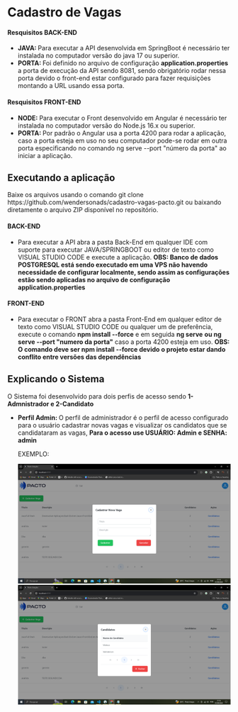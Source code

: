 <h1>Cadastro de Vagas</h1>
<h4>Resquisitos BACK-END</h4>
<ul>
<li><b>JAVA: </b> Para executar a API desenvolvida em SpringBoot é necessário ter instalada no computador versão do java 17 ou superior.</li>
<li><b>PORTA: </b> Foi definido no arquivo de configuração <strong>application.properties</strong> a porta de execução da API sendo 8081, sendo obrigatório rodar nessa porta devido o front-end estar configurado para fazer requisições montando a URL usando essa porta.</li>
</ul>
<h4>Resquisitos FRONT-END</h4>
<ul>
<li><b>NODE: </b> Para executar o Front desenvolvido em Angular é necessário ter instalada no computador versão do Node.js 16.x ou superior.</li>
<li><b>PORTA: </b> Por padrão o Angular usa a porta 4200 para rodar a aplicação, caso a porta esteja em uso no seu computador pode-se rodar em outra porta especificando no comando ng serve --port "número da porta" ao iniciar a aplicação.</li>
</ul>
<h2>Executando a aplicação</h2>
<p> Baixe os arquivos usando o comando git clone https://github.com/wendersonads/cadastro-vagas-pacto.git ou baixando diretamente o arquivo ZIP disponível no repositório.</p>
<h4>BACK-END</h4>
<ul>
<li> Para executar a API abra a pasta Back-End em qualquer IDE com suporte  para executar JAVA/SPRINGBOOT ou editor de texto como VISUAL STUDIO CODE e execute a aplicação. <b>OBS: Banco de dados POSTGRESQL está sendo executado em uma VPS não havendo necessidade de configurar localmente, sendo assim as configurações estão sendo aplicadas no arquivo de configuração application.properties</b>
</ul>
<h4>FRONT-END</h4>
<ul>
<li> Para executar o FRONT abra a pasta Front-End em qualquer editor de texto como VISUAL STUDIO CODE ou qualquer um de preferência, execute o comando <b>npm install --force</b> e em seguida <b>ng serve</b> <b>ou ng serve --port "numero da porta"</b> caso a porta 4200 esteja em uso. <b> OBS: O comando deve ser npm install --force devido o projeto estar dando conflito entre versões das dependências</b>
</ul>
<h2>Explicando o Sistema</h2>
<p>O Sistema foi desenvolvido para dois perfis de acesso sendo <b> 1-Admnistrador e 2-Candidato</b></p>
<ul>
<li><b>Perfil Admin: </b> O perfil de administrador é o perfil de acesso configurado para o usuário cadastrar novas vagas e visualizar os candidatos que se candidataram as vagas, <b>Para o acesso use USUÁRIO: Admin e SENHA: admin</b></li>
<p>EXEMPLO: </p>
<div>
    <img src="images/cadastroVaga.png" alt="" />
</div>
<div>
    <img src="images/candidatosVagas.png" alt="" />
</div>
</ul>










